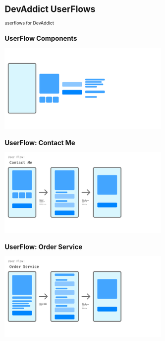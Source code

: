 # DevAddict UserFlows
userflows for DevAddict

## UserFlow Components
![User Flows Components](./user-flow_components.jpeg)

## UserFlow: Contact Me
![User Flow: Contact Me](./user-flow_contact-me.jpeg)

## UserFlow: Order Service
![User Flow: Order Service](./user-flow_order-service.jpeg)

